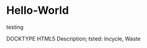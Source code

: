 # Hello-World
testing
<html>
  <head>
    DOCKTYPE HTML5
    <meta>Description; tsted: Incycle, Waste</meta>
  </head>
  <body font-family; Arial>
  </body>
</html>
